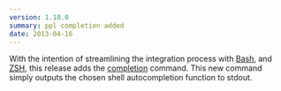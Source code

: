 ```yaml
---
version: 1.18.0
summary: ppl completion added
date: 2013-04-16
---
```


With the intention of streamlining the integration process with
[Bash](/documentation/integration/bash), and
[ZSH](/documentation/integration/zsh), this release adds the
[completion](/documentation/commands/completion) command. This new command
simply outputs the chosen shell autocompletion function to stdout.
